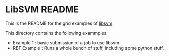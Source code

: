 # LibSVM README

This is the README for the grid examples of [libsvm](http://ci.sagrid.ac.za/job/libsvm-deploy)

This directory contains the following exammples:

  * Example 1 : basic submission of a job to use libsvm
  * RBF Example : Runs a whole bunch of stuff, including some python stuff.
